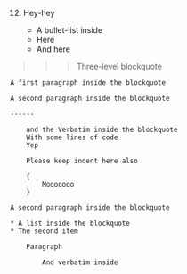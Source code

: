 12. Hey-hey

    * A bullet-list inside
    * Here
    * And here

>>> Three-level blockquote

    A first paragraph inside the blockquote

    A second paragraph inside the blockquote

    ------

        and the Verbatim inside the blockquote
        With some lines of code
        Yep

        Please keep indent here also

        {
            Mooooooo
        }

    A second paragraph inside the blockquote

    * A list inside the blockquote
    * The second item

        Paragraph

            And verbatim inside    